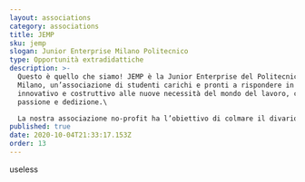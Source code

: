 ```yaml
---
layout: associations
category: associations
title: JEMP
sku: jemp
slogan: Junior Enterprise Milano Politecnico
type: Opportunità extradidattiche
description: >-
  Questo è quello che siamo! JEMP è la Junior Enterprise del Politecnico di
  Milano, un’associazione di studenti carichi e pronti a rispondere in modo
  innovativo e costruttivo alle nuove necessità del mondo del lavoro, con
  passione e dedizione.\

  La nostra associazione no-profit ha l’obiettivo di colmare il divario tra università e mondo del lavoro, offrendo servizi di consulenza a start-up, PMI e aziende internazionali.
published: true
date: 2020-10-04T21:33:17.153Z
order: 13
---
```

useless